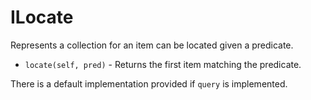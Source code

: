 # ILocate

Represents a collection for an item can be located given a predicate.

* `locate(self, pred)` - Returns the first item matching the predicate.

There is a default implementation provided if `query` is implemented.

